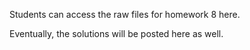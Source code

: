 Students can access the raw files for homework 8 here.

Eventually, the solutions will be posted here as well.
